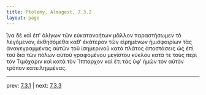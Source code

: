 ```yaml
---
title: Ptolemy, Almagest, 7.3.2
layout: page
---
```


ἵνα δὲ καὶ ἐπ' ὀλίγων τῶν εὐκατανοήτων μᾶλλον παραστήσωμεν τὸ λεγόμενον, ἐκθησόμεθα καθ' ἑκάτερον τῶν εἰρημένων ἡμισφαιρίων τὰς ἀναγεγραμμένας αὐτῶν τοῦ ἰσημερινοῦ κατὰ πλάτος ἀποστάσεις ὡς ἐπὶ τοῦ διὰ τῶν πόλων αὐτοῦ γραφομένου μεγίστου κύκλου κατά τε τοὺς περὶ τὸν Τιμόχαριν καὶ κατὰ τὸν Ἵππαρχον καὶ ἔτι τὰς ὑφ' ἡμῶν τὸν αὐτὸν τρόπον κατειλημμένας. 

---

prev: [7.3.1](../7.3.1/) | next: [7.3.3](../7.3.3/)

